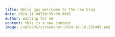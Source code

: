 ```yaml
---
title: Hello guy wellcome to the new blog
date: 2024-11-04T10:55:00.000Z
author: waiting for me
content: this is a new content
image: /uploads/screenshot-2024-10-16-191445.png
---
```

